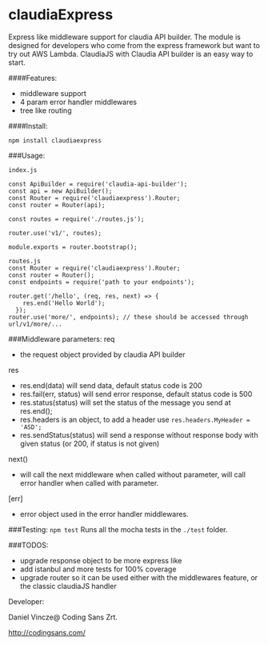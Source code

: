# claudiaExpress
Express like middleware support for claudia API builder. The module is designed for developers who come from the express framework but want to try out AWS Lambda. ClaudiaJS with Claudia API builder is an easy way to start.

####Features:
- middleware support
- 4 param error handler middlewares
- tree like routing

####Install:
```
npm install claudiaexpress
```
###Usage:

```
index.js

const ApiBuilder = require('claudia-api-builder');
const api = new ApiBuilder();
const Router = require('claudiaexpress').Router;
const router = Router(api);

const routes = require('./routes.js');

router.use('v1/', routes);

module.exports = router.bootstrap();

routes.js
const Router = require('claudiaexpress').Router;
const router = Router();
const endpoints = require('path to your endpoints');

router.get('/hello', (req, res, next) => {
    res.end('Hello World');
  });
router.use('more/', endpoints); // these should be accessed through url/v1/more/...
```
###Middleware parameters:
req
- the request object provided by claudia API builder

res
- res.end(data) will send data, default status code is 200
- res.fail(err, status) will send error response, default status code is 500
- res.status(status) will set the status of the message you send at res.end();
- res.headers is an object, to add a header use `res.headers.MyHeader = 'ASD';`
- res.sendStatus(status) will send a response without response body with given status (or 200, if status is not given)

next()
- will call the next middleware when called without parameter, will call error handler when called with parameter.

[err]
- error object used in the error handler middlewares.

###Testing:
`npm test`
Runs all the mocha tests in the `./test` folder.

###TODOS:
- upgrade response object to be more express like
- add istanbul and more tests for 100% coverage
- upgrade router so it can be used either with the middlewares feature, or the classic claudiaJS handler

Developer:

Daniel Vincze@
Coding Sans Zrt.

http://codingsans.com/
